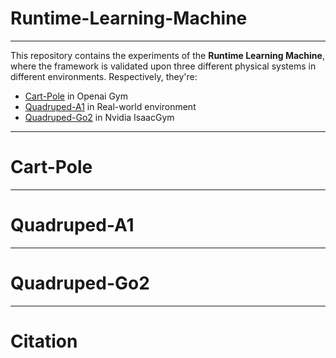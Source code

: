 # Runtime-Learning-Machine

---

This repository contains the experiments of the **Runtime Learning Machine**, where the framework is validated upon three different
physical systems in different environments. Respectively, they're:
* [Cart-Pole](./cartpole/README.md) in Openai Gym
* [Quadruped-A1](./quadruped-a1/README.md) in Real-world environment
* [Quadruped-Go2](./quadruped-go2/) in Nvidia IsaacGym

---

# Cart-Pole

---

# Quadruped-A1

---

# Quadruped-Go2

---

# Citation